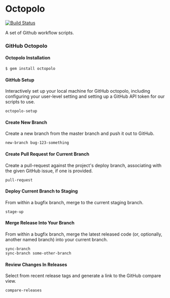 Octopolo
========

[![Build Status][build_status_image]][build_status]

A set of Github workflow scripts.


### GitHub Octopolo

#### Octopolo Installation

`$ gem install octopolo`

#### GitHub Setup

Interactively set up your local machine for GitHub octopolo, including
configuring your user-level setting and setting up a GitHub API token for our
scripts to use.

    octopolo-setup


#### Create New Branch

Create a new branch from the master branch and push it out to GitHub.

    new-branch bug-123-something

#### Create Pull Request for Current Branch

Create a pull-request against the project's deploy branch, associating with the
given GitHub issue, if one is provided.

    pull-request

#### Deploy Current Branch to Staging

From within a bugfix branch, merge to the current staging branch.

    stage-up

#### Merge Release Into Your Branch

From within a bugfix branch, merge the latest released code (or, optionally,
another named branch) into your current branch.

    sync-branch
    sync-branch some-other-branch

#### Review Changes In Releases

Select from recent release tags and generate a link to the GitHub compare view.

    compare-releases


[build_status]: https://travis-ci.org/sportngin/octopolo
[build_status_image]: https://travis-ci.org/sportngin/octopolo.svg?branch=master
